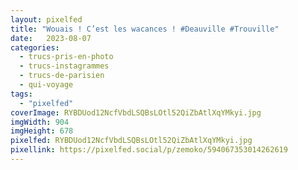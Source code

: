 ```yaml
---
layout: pixelfed
title: "Wouais ! C’est les wacances ! #Deauville #Trouville"
date:   2023-08-07
categories: 
  - trucs-pris-en-photo
  - trucs-instagrammes
  - trucs-de-parisien
  - qui-voyage
tags: 
  - "pixelfed"
coverImage: RYBDUod12NcfVbdLSQBsLOtl52QiZbAtlXqYMkyi.jpg
imgWidth: 904
imgHeight: 678
pixelfed: RYBDUod12NcfVbdLSQBsLOtl52QiZbAtlXqYMkyi.jpg
pixellink: https://pixelfed.social/p/zemoko/594067353014262619
---
```

